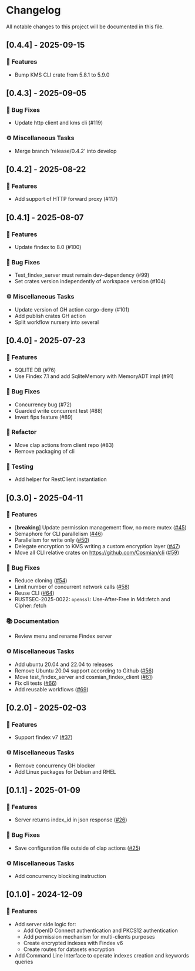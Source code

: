 # Changelog

All notable changes to this project will be documented in this file.

## [0.4.4] - 2025-09-15

### 🚀 Features

- Bump KMS CLI crate from 5.8.1 to 5.9.0

## [0.4.3] - 2025-09-05

### 🐛 Bug Fixes

- Update http client and kms cli (#119)

### ⚙️ Miscellaneous Tasks

- Merge branch 'release/0.4.2' into develop

## [0.4.2] - 2025-08-22

### 🚀 Features

- Add support of HTTP forward proxy (#117)

## [0.4.1] - 2025-08-07

### 🚀 Features

- Update findex to 8.0 (#100)

### 🐛 Bug Fixes

- Test_findex_server must remain dev-dependency (#99)
- Set crates version independently of workspace version (#104)

### ⚙️ Miscellaneous Tasks

- Update version of GH action cargo-deny (#101)
- Add publish crates GH action
- Split workflow nursery into several

## [0.4.0] - 2025-07-23

### 🚀 Features

- SQLITE DB (#76)
- Use Findex 7.1 and add SqliteMemory with MemoryADT impl (#91)

### 🐛 Bug Fixes

- Concurrency bug (#72)
- Guarded write concurrent test (#88)
- Invert fips feature (#89)

### 🚜 Refactor

- Move clap actions from client repo (#83)
- Remove packaging of cli

### 🧪 Testing

- Add helper for RestClient instantiation

## [0.3.0] - 2025-04-11

### 🚀 Features

- [**breaking**] Update permission management flow, no more mutex ([#45](https://github.com/Cosmian/findex-server/pull/45))
- Semaphore for CLI parallelism ([#46](https://github.com/Cosmian/findex-server/pull/46))
- Parallelism for write only ([#50](https://github.com/Cosmian/findex-server/pull/50))
- Delegate encryption to KMS writing a custom encryption layer ([#47](https://github.com/Cosmian/findex-server/pull/47))
- Move all CLI relative crates on <https://github.com/Cosmian/cli> ([#59](https://github.com/Cosmian/findex-server/pull/59))

### 🐛 Bug Fixes

- Reduce cloning ([#54](https://github.com/Cosmian/findex-server/pull/54))
- Limit number of concurrent network calls ([#58](https://github.com/Cosmian/findex-server/pull/58))
- Reuse CLI ([#64](https://github.com/Cosmian/findex-server/pull/64))
- RUSTSEC-2025-0022: `openssl`: Use-After-Free in Md::fetch and Cipher::fetch

### 📚 Documentation

- Review menu and rename Findex server

### ⚙️ Miscellaneous Tasks

- Add ubuntu 20.04 and 22.04 to releases
- Remove Ubuntu 20.04 support according to Github ([#56](https://github.com/Cosmian/findex-server/pull/56))
- Move test_findex_server and cosmian_findex_client ([#61](https://github.com/Cosmian/findex-server/pull/61))
- Fix cli tests ([#66](https://github.com/Cosmian/findex-server/pull/66))
- Add reusable workflows ([#69](https://github.com/Cosmian/findex-server/pull/69))

## [0.2.0] - 2025-02-03

### 🚀 Features

- Support findex v7 ([#37](https://github.com/Cosmian/findex-server/pull/37))

### ⚙️ Miscellaneous Tasks

- Remove concurrency GH blocker
- Add Linux packages for Debian and RHEL

## [0.1.1] - 2025-01-09

### 🚀 Features

- Server returns index_id in json response ([#26](https://github.com/Cosmian/findex-server/pull/26))

### 🐛 Bug Fixes

- Save configuration file outside of clap actions ([#25](https://github.com/Cosmian/findex-server/pull/25))

### ⚙️ Miscellaneous Tasks

- Add concurrency blocking instruction

## [0.1.0] - 2024-12-09

### 🚀 Features

- Add server side logic for:
  - Add OpenID Connect authentication and PKCS12 authentication
  - Add permission mechanism for multi-clients purposes
  - Create encrypted indexes with Findex v6
  - Create routes for datasets encryption
- Add Command Line Interface to operate indexes creation and keywords queries

<!-- generated by git-cliff -->
